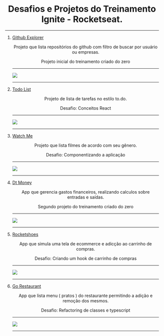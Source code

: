 <h1 align="center">Desafios e Projetos do Treinamento Ignite - Rocketseat.</h1>

<hr>

<ol>
<li>
<a href="https://github.com/Nscmnt/ignite-react/tree/main/0-github-explorer">Github Explorer</a>
<p align="center">Projeto que lista repositórios do github com filtro de buscar por usuário ou empresas.</p>

<p align="center">Projeto inicial do treinamento criado do zero</p>
<hr>
<img src="https://ik.imagekit.io/Nscmnt/Projects/github-explorer_Yt9O8n7Np.gif?updatedAt=1636039354278">
</li>
<hr>
<li>
<a href="https://github.com/Nscmnt/ignite-react/tree/main/1-todo-list">Todo List</a>
<p align="center">Projeto de lista de tarefas no estilo to.do.</p>

<p align="center">Desafio: Conceitos React</p>
<hr>
<img src="https://ik.imagekit.io/Nscmnt/Projects/todo-list_46NFcWV8c.gif?updatedAt=1636040677739">
</li>
<hr>

<li>
<a href="https://github.com/Nscmnt/ignite-react/tree/main/3-watch-me">Watch Me</a>
<p align="center">Projeto que lista filmes de acordo com seu gênero.</p>
<p align="center">Desafio: Componentizando a aplicação</p>
<hr>
<img src="https://ik.imagekit.io/Nscmnt/Projects/watchme_2__xURqvqw1F.gif?updatedAt=1637677877444">
</li>
<hr>

<li>
<a href="https://github.com/Nscmnt/ignite-react/tree/main/3-dtmoney">Dt Money</a>
<p align="center">App que gerencia gastos financeiros, realizando calculos sobre entradas e saídas.</p>

<p align="center">Segundo projeto do treinamento criado do zero</p>
<hr>
<img src="https://ik.imagekit.io/Nscmnt/Projects/dtmoney_a7fJvK7TS.gif?updatedAt=1637678167826">
</li>
<hr>

<li>
<a href="https://github.com/Nscmnt/ignite-react/tree/main/4-rocketshoes">Rocketshoes</a>
<p align="center">App que simula uma tela de ecommerce e adicção ao carrinho de compras.</p>

<p align="center"> Desafio: Criando um hook de carrinho de compras</p>
<hr>
<img src="https://ik.imagekit.io/Nscmnt/Projects/rocketshoes_Jy_TyQGIDw7.gif?updatedAt=1637940087715">
</li>
<hr>

<li>
<a href="https://github.com/Nscmnt/ignite-react/tree/main/5-go-restaurant">Go Restaurant</a>
<p align="center">App que lista menu ( pratos ) do restaurante permitindo a adição e remoção dos mesmos.</p>

<p align="center">Desafio: Refactoring de classes e typescript</p>
<hr>
<img src="https://ik.imagekit.io/Nscmnt/Projects/go-restaurant_NzLhrJ5Wu.gif?updatedAt=1638292522270">
</li>
<hr>

</ol>
